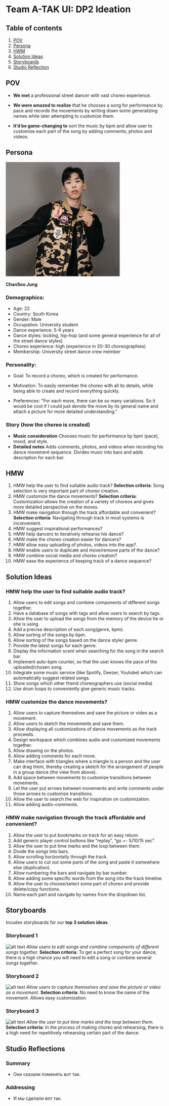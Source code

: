 # Team A-TAK UI: DP2 Ideation

## Table of contents
1. [POV](#POV)
1. [Persona](#persona)
1. [HWM](#HMW)
1. [Solution Ideas](#solution-ideas)
1. [Storyboards](#storyboards)
1. [Studio Reflection](#studio-reflection)

## POV

 - **We met** a professional street dancer with vast choreo experience.

 - **We were amazed to realize** that he chooses a song for performance by pace and records the movements by writing down some generalizing names while later attempting to customize them.

 - **It’d be game-changing to** sort the music by bpm and allow user to customize each part of the song by adding comments, photos and videos.

## Persona

![alt text](https://github.com/AnuarTB/atak-ui/blob/master/Picture6.PNG)

**ChanSoo Jung**

### Demographics:
 - Age: 22
 - Country: South Korea
 - Gender: Male
 - Occupation: University student
 - Dance experience: 5-6 years
 - Dance styles: locking, hip-hop (and some general experience for all of the street dance styles)
 - Choreo experience: high (experience in 20-30 choreographies)
 - Membership: University street dance crew member

### Personality:
 - Goal: To record a choreo, which is created for performance.

 - Motivation: To easily remember the choreo with all its details, while being able to create and record everything quickly.

 - Preferences: "For each move, there can be so many variations. So it would be cool if I could just denote the move by its general name and attach a picture for more detailed understanding."

### Story (how the choreo is created)
 - **Music consideration**
	Chooses music for performance by bpm (pace), mood, and style.
 - **Detailed notes**
	Adds comments, photos, and videos when recording his dance movement sequence.
	Divides music into bars and adds description for each bar.

## HMW

1. HMW help the user to find suitable audio track?
	**Selection criteria**: Song selection is very important part of choreo creation.
1. HMW customize the dance movements?
	**Selection criteria**: Customization allows the creation of a variety of choreos and gives more detailed perspective on the moves.
1. HMW make navigation through the track affordable and convenient?
	**Selection criteria**: Navigating through track in most systems is inconvenient.
1. HMW suggest inspirational performances? 
1. HMW help dancers to iteratively rehearse his dance?
1. HMW make the choreo creation easier for dancers?
1. HMW allow easy uploading of photos, videos into the app?.
1. HMW enable users to duplicate and move/remove parts of the dance?
1. HMW combine social media and choreo creation? 
1. HMW ease the experience of keeping track of a dance sequence? 

## Solution Ideas

### HMW help the user to find suitable audio track?

1. Allow users to edit songs and combine components of different songs together.
1. Have a database of songs with tags and allow users to search by tags.
1. Allow the user to upload the songs from the memory of the device he or she is using.
1. Add a precise description of each song(genre, bpm).
1. Allow sorting of the songs by bpm. 
1. Allow sorting of the songs based on the dance style/ genre.
1. Provide the latest songs for each genre.
1. Display the information scent when searching for the song in the search bar.
1. Implement auto-bpm counter, so that the user knows the pace of the uploaded/chosen song. 
1. Integrate some music service (like Spotify, Deezer, Youtube) which can automatically suggest related songs.
1. Show songs which other friend choreographers use (social media)
1. Use drum loops to conveniently give generic music tracks.

### HMW customize the dance movements?

1. Allow users to capture themselves and save the picture or video as a movement.
1. Allow users to sketch the movements and save them. 
1. Allow displaying all customizations of dance movements as the track proceeds. 
1. Design workspace which combines audio and customized movements together.
1. Allow drawing on the photos.
1. Allow adding comments for each move.
1. Make interface with triangles where a triangle is a person and the user can drag them, thereby creating a sketch for the arrangement of people in a group dance (the view from above).
1. Add space between movements to customize transitions between movements. 
1. Let the user put arrows between movements and write comments under those arrows to customize transitions. 
1. Allow the user to search the web for inspiration on customization.
1. Allow adding audio-comments.


### HMW make navigation through the track affordable and convenient?

1. Allow the user to put bookmarks on track for an easy return.
1. Add generic player control buttons like “replay”, “go +- 5/10/15 sec”. 
1. Allow the user to put time marks and the loop between them.
1. Divide the songs into bars.
1. Allow scrolling horizontally through the track.
1. Allow users to cut out some parts of the song and paste it somewhere else (duplication).
1. Allow numbering the bars and navigate by bar number. 
1. Allow adding some specific words from the song into the track timeline.
1. Allow the user to choose/select some part of choreo and provide delete/copy functions.
1. Name each part and navigate by names from the dropdown list.

## Storyboards
Incudes storyboards for our **top 3 solution ideas**.

### Storyboard 1
![alt text](https://github.com/AnuarTB/atak-ui/blob/master/Picture7.PNG)
*Allow users to edit songs and combine components of different songs together.*
**Selection criteria**: To get a perfect song for your dance, there is a high chance you will need to edit a song or combine several songs together.

### Storyboard 2
![alt text](https://github.com/AnuarTB/atak-ui/blob/master/Picture8.PNG)
*Allow users to capture themselves and save the picture or video as a movement.*
**Selection criteria**: No need to know the name of the movement. Allows easy customization.

### Storyboard 3
![alt text](https://github.com/AnuarTB/atak-ui/blob/master/Picture9.PNG)
*Allow the user to put time marks and the loop between them.*
**Selection criteria**: In the process of making choreo and rehearsing, there is a high need for repetitively rehearsing certain part of the dance.


## Studio Reflections

### Summary
 - Они сказали поменять вот так.

### Addressing
 - И мы сделали вот так.